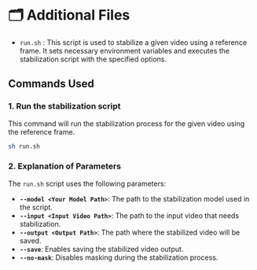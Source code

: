 # 🗂️ Additional Files
- `run.sh` : This script is used to stabilize a given video using a reference frame. It sets necessary environment variables and executes the stabilization script with the specified options.

## Commands Used

### 1. Run the stabilization script
This command will run the stabilization process for the given video using the reference frame.
```bash
sh run.sh
```

### 2. Explanation of Parameters
The `run.sh` script uses the following parameters:

- **`--model <Your Model Path>`**: The path to the stabilization model used in the script.
- **`--input <Input Video Path>`**: The path to the input video that needs stabilization.
- **`--output <Output Path>`**: The path where the stabilized video will be saved.
- **`--save`**: Enables saving the stabilized video output.
- **`--no-mask`**: Disables masking during the stabilization process.



